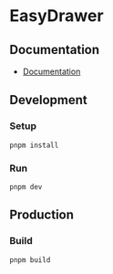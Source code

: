 # EasyDrawer

## Documentation

- [Documentation](https://easydrawer-docs.vercel.app/)

## Development

### Setup

```
pnpm install
```

### Run

```
pnpm dev
```

## Production

### Build

```
pnpm build
```
